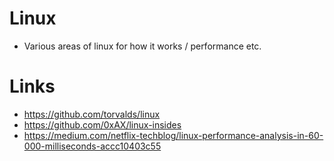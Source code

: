 # Linux
- Various areas of linux for how it works / performance etc.

# Links
- https://github.com/torvalds/linux
- https://github.com/0xAX/linux-insides
- https://medium.com/netflix-techblog/linux-performance-analysis-in-60-000-milliseconds-accc10403c55
